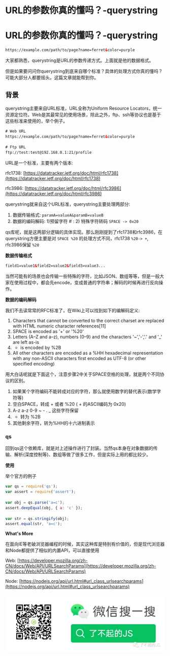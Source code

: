 # URL的参数你真的懂吗？-querystring


# URL的参数你真的懂吗？-querystring

```html
https://example.com/path/to/page?name=ferret&color=purple
```

大家都熟悉，querystring是URL的参数传递方式。上面就是他的数据格式。

但是如果要问问你querystring到底来自哪个标准？具体的处理方式你真的懂吗？可能大部分人都要摇头。这篇文章就能帮到你。

## 背景

querystring主要来自URL标准，URL全称为Uniform Resource Locators，统一资源定位符。Web是其最常见的使用场景，除此之外，ftp、ssh等协议也是基于这些标准来使用的，举个例子。

```html
# Web URL
https://example.com/path/to/page?name=ferret&color=purple

# Ftp URL
ftp://test:test@192.168.0.1:21/profile
```

URL是一个标准，主要有两个版本:

rfc1738: [https://datatracker.ietf.org/doc/html/rfc1738](https://datatracker.ietf.org/doc/html/rfc1738)

rfc3986: [https://datatracker.ietf.org/doc/html/rfc3986](https://datatracker.ietf.org/doc/html/rfc3986)

querystring就来自这个URL标准，querystring主要处理两部分:

1. 数据传输格式:  `paramA=valueA&paramB=valueB`
2. 数据的编码解码: 1)预留字符 # :  2) 特殊字符转码 `SPACE -> 0x20` 

qs库呢，就是这两部分逻辑的具体实现。那么刚刚提到了rfc1738和rfc3986，在querystring方便主要是对 `SPACE %20`  的处理方式不同，rfc1738 `%20-> +`, rfc3986保留 `%20`

**数据传输格式**

```html
field1=value1&field2=value2&field3=value3...
```

当然可能有的场景也会传输一些特殊的字符，比如JSON、数组等等，但是一般大家在使用过程中，都会先encode，变成普通的字符串；解码的时候再进行反向操作。

**数据的编码解码**

我们不去读常常的RFC标准了，在Wiki上可以找到如下的编解码定义:

1. Characters that cannot be converted to the correct charset are replaced with HTML numeric character references[11]
2. SPACE is encoded as '+' or '%20'
3. Letters (A–Z and a–z), numbers (0–9) and the characters '~','-','.' and '_' are left as-is
4. + is encoded by %2B
5. All other characters are encoded as a %HH hexadecimal representation with any non-ASCII characters first encoded as UTF-8 (or other specified encoding)


用大白话呢就是下面这个，注意步骤2中关于SPACE空格的处理，就是两个不同协议的区别。

1. 如果某个字符编码不能转成对应的字符，那么就使用数字的替代表示(数学字符等)
2. 空白SPACE，转成 + 或者 %20 ( + 的ASCII编码为 0x20)
3. A-z a-z 0-9 ~ - . _ 这些字符保留
4. + 转为 %2B
5. 其他剩余字符，转为%HH的十六进制表示

### qs

回到qs这个依赖库，就是对上述操作进行了封装。当然qs本身在对象数据的传输、解析(深度控制等)、数组等做了很多工作，但是实际上用的都比较少。

**使用** 

举个官方的例子

```jsx
var qs = require('qs');
var assert = require('assert');

var obj = qs.parse('a=c');
assert.deepEqual(obj, { a: 'c' });

var str = qs.stringify(obj);
assert.equal(str, 'a=c');
```

**What's More**

在面向IE等老破浏览器编程的时候，其实这种库是特别有价值的，但是现代浏览器和Node都提供了相似的内置API，可以直接使用

Web:  [https://developer.mozilla.org/zh-CN/docs/Web/API/URLSearchParams](https://developer.mozilla.org/zh-CN/docs/Web/API/URLSearchParams)

Node: [https://nodejs.org/api/url.html#url_class_urlsearchparams](https://nodejs.org/api/url.html#url_class_urlsearchparams)

![Banner](/images/wechat.png)

